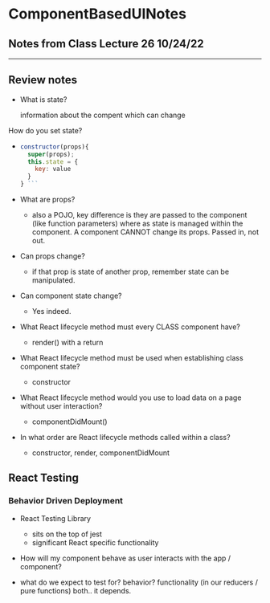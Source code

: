 # ComponentBasedUINotes

## Notes from Class Lecture 26 10/24/22

----------------------------------------------------------------------------------------------------------------------------------------------------------------------------------------------------------------

## Review notes

- What is state?

  information about the compent which can change

How do you set state?

- ```Javascript
  constructor(props){
    super(props);
    this.state = {
      key: value
    }
  } ```

- What are props?
  - also a POJO, key difference is they are passed to the component (like function parameters) where as state is managed within the component. A component CANNOT change its props. Passed in, not out.

- Can props change?
  - if that prop is state of another prop, remember state can be manipulated.

- Can component state change?
  - Yes indeed.

- What React lifecycle method must every CLASS component have?
  - render() with a return

- What React lifecycle method must be used when establishing class component state?
  - constructor

- What React lifecycle method would you use to load data on a page without user interaction?
  - componentDidMount()

- In what order are React lifecycle methods called within a class?
  - constructor, render, componentDidMount

## React Testing

### Behavior Driven Deployment

- React Testing Library
  - sits on the top of jest
  - significant React specific functionality

- How will my component behave as user interacts with the app / component?
- what do we expect to test for? behavior? functionality (in our reducers / pure functions) both.. it depends.
